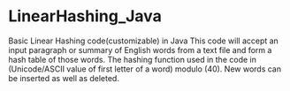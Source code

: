 # LinearHashing_Java
Basic Linear Hashing code(customizable) in Java
This code will accept an input paragraph or summary of English words from a text file and form a hash table of those words.
The hashing function used in the code in (Unicode/ASCII value of first letter of a word) modulo (40).
New words can be inserted as well as deleted.
